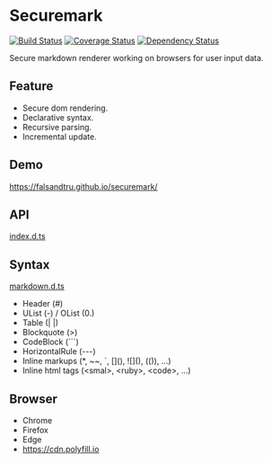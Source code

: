 # Securemark

[![Build Status](https://travis-ci.org/falsandtru/securemark.svg?branch=master)](https://travis-ci.org/falsandtru/securemark)
[![Coverage Status](https://coveralls.io/repos/falsandtru/securemark/badge.svg?branch=master&service=github)](https://coveralls.io/github/falsandtru/securemark?branch=master)
[![Dependency Status](https://gemnasium.com/falsandtru/securemark.svg)](https://gemnasium.com/falsandtru/securemark)

Secure markdown renderer working on browsers for user input data.

## Feature

- Secure dom rendering.
- Declarative syntax.
- Recursive parsing.
- Incremental update.

## Demo

https://falsandtru.github.io/securemark/

## API

[index.d.ts](index.d.ts)

## Syntax

[markdown.d.ts](markdown.d.ts)

- Header (#)
- UList (-) / OList (0.)
- Table (| |)
- Blockquote (>)
- CodeBlock (```)
- HorizontalRule (---)
- Inline markups (*, ~~, `, \[](), !\[](), (()), ...)
- Inline html tags (\<smal>, \<ruby>, \<code>, ...)

## Browser

- Chrome
- Firefox
- Edge
- https://cdn.polyfill.io
